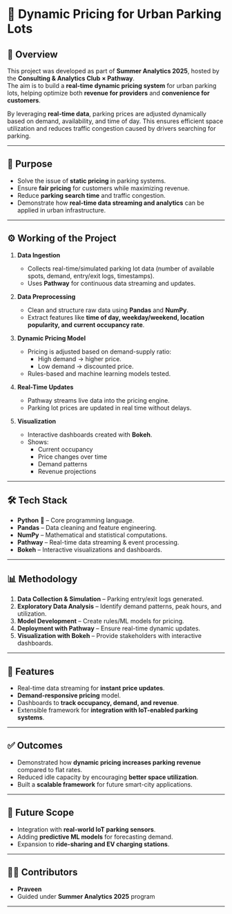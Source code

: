 # 🚗 Dynamic Pricing for Urban Parking Lots  

## 📌 Overview  
This project was developed as part of **Summer Analytics 2025**, hosted by the **Consulting & Analytics Club × Pathway**.  
The aim is to build a **real-time dynamic pricing system** for urban parking lots, helping optimize both **revenue for providers** and **convenience for customers**.  

By leveraging **real-time data**, parking prices are adjusted dynamically based on demand, availability, and time of day. This ensures efficient space utilization and reduces traffic congestion caused by drivers searching for parking.  

---

## 🎯 Purpose  
- Solve the issue of **static pricing** in parking systems.  
- Ensure **fair pricing** for customers while maximizing revenue.  
- Reduce **parking search time** and traffic congestion.  
- Demonstrate how **real-time data streaming and analytics** can be applied in urban infrastructure.  

---

## ⚙️ Working of the Project  

1. **Data Ingestion**  
   - Collects real-time/simulated parking lot data (number of available spots, demand, entry/exit logs, timestamps).  
   - Uses **Pathway** for continuous data streaming and updates.  

2. **Data Preprocessing**  
   - Clean and structure raw data using **Pandas** and **NumPy**.  
   - Extract features like **time of day, weekday/weekend, location popularity, and current occupancy rate**.  

3. **Dynamic Pricing Model**  
   - Pricing is adjusted based on demand-supply ratio:  
     - High demand → higher price.  
     - Low demand → discounted price.  
   - Rules-based and machine learning models tested.  

4. **Real-Time Updates**  
   - Pathway streams live data into the pricing engine.  
   - Parking lot prices are updated in real time without delays.  

5. **Visualization**  
   - Interactive dashboards created with **Bokeh**.  
   - Shows:  
     - Current occupancy  
     - Price changes over time  
     - Demand patterns  
     - Revenue projections  

---

## 🛠️ Tech Stack  
- **Python** 🐍 – Core programming language.  
- **Pandas** – Data cleaning and feature engineering.  
- **NumPy** – Mathematical and statistical computations.  
- **Pathway** – Real-time data streaming & event processing.  
- **Bokeh** – Interactive visualizations and dashboards.  

---


## 📊 Methodology  
1. **Data Collection & Simulation** – Parking entry/exit logs generated.  
2. **Exploratory Data Analysis** – Identify demand patterns, peak hours, and utilization.  
3. **Model Development** – Create rules/ML models for pricing.  
4. **Deployment with Pathway** – Ensure real-time dynamic updates.  
5. **Visualization with Bokeh** – Provide stakeholders with interactive dashboards.  

---

## 🚀 Features  
- Real-time data streaming for **instant price updates**.  
- **Demand-responsive pricing** model.  
- Dashboards to **track occupancy, demand, and revenue**.  
- Extensible framework for **integration with IoT-enabled parking systems**.  

---

## ✅ Outcomes  
- Demonstrated how **dynamic pricing increases parking revenue** compared to flat rates.  
- Reduced idle capacity by encouraging **better space utilization**.  
- Built a **scalable framework** for future smart-city applications.  

---

## 📌 Future Scope  
- Integration with **real-world IoT parking sensors**.  
- Adding **predictive ML models** for forecasting demand.  
- Expansion to **ride-sharing and EV charging stations**.  

---

## 👨‍💻 Contributors  
- **Praveen**  
- Guided under **Summer Analytics 2025** program  

---


